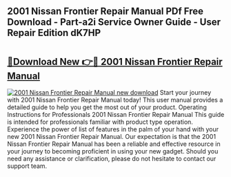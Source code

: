 ## 2001 Nissan Frontier Repair Manual PDf Free Download - Part-a2i Service Owner Guide - User Repair Edition dK7HP

# <h2><a href="http://bc44724.oget.top/?id=2001+Nissan+Frontier+Repair+Manual">🔗Download New 👉🔴 2001 Nissan Frontier Repair Manual</a></h2>

[![2001 Nissan Frontier Repair Manual new download](https://i.imgur.com/5g1atiW.png)](http://bc44724.oget.top/?id=2001+Nissan+Frontier+Repair+Manual)
Start your journey with 2001 Nissan Frontier Repair Manual today! This user manual provides a detailed guide to help you get the most out of your product. Operating Instructions for Professionals 2001 Nissan Frontier Repair Manual This guide is intended for professionals familiar with product type operation. Experience the power of list of features in the palm of your hand with your new 2001 Nissan Frontier Repair Manual. Our expectation is that the 2001 Nissan Frontier Repair Manual has been a reliable and effective resource in your journey to becoming proficient in using your new gadget. Should you need any assistance or clarification, please do not hesitate to contact our support team.
